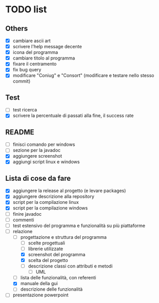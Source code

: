 # TODO list

## Others

- [x] cambiare ascii art
- [x] scrivere l'help message decente
- [x] icona del programma
- [x] cambiare titolo al programma
- [x] fixare il centramento
- [x] fix bug query
- [x] modificare "Coniug" e "Consort" (modificare e testare nello stesso commit)

## Test

- [ ] test ricerca
- [x] scrivere la percentuale di passati alla fine, il success rate

## README

- [ ] finisci comando per windows
- [ ] sezione per la javadoc
- [x] aggiungere screenshot
- [x] aggiungi script linux e windows

## Lista di cose da fare

- [x] aggiungere la release al progetto (e levare packages)
- [x] aggiungere descrizione alla repository
- [x] script per la compilazione linux
- [x] script per la compilazione windows
- [ ] finire javadoc
- [ ] commenti
- [ ] test estensivo del programma e funzionalità su più piattaforme
- [ ] relazione
  - [ ] progettazione e struttura del programma
    - [ ] scelte progettuali
    - [ ] librerie utilizzate
    - [x] screenshot del programma
    - [x] scelta del progetto
    - [ ] descrizione classi con attributi e metodi
      - [ ] UML
  - [ ] lista delle funzionalità, con referenti
  - [x] manuale della gui
  - [ ] descrizione delle funzionalità
- [ ] presentazione powerpoint
